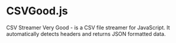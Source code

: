 # CSVGood.js
CSV Streamer Very Good - is a CSV file streamer for JavaScript. It automatically detects headers and returns JSON formatted data.
